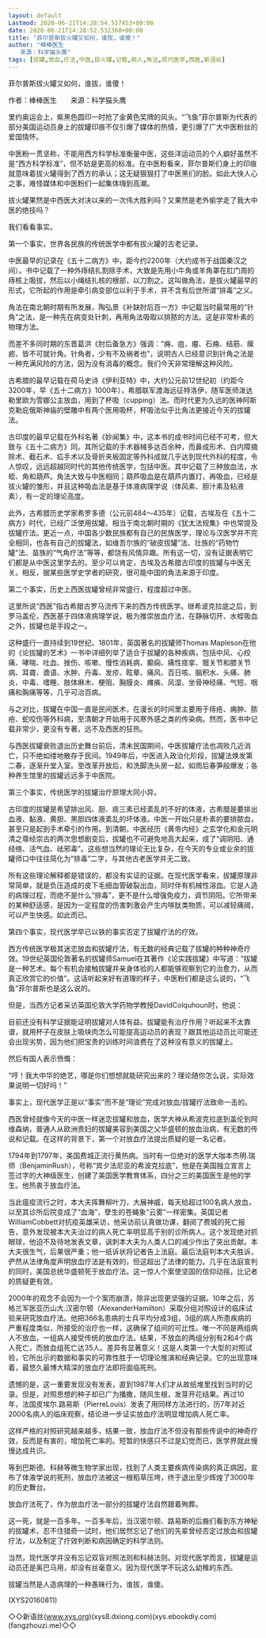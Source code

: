 ```yaml
---
layout: default
Lastmod: 2020-06-21T14:28:54.517453+00:00
date: 2020-06-21T14:28:52.532360+00:00
title: "菲尔普斯拔火罐又如何，谁拔，谁傻！"
author: "棒棒医生
　　来源：科学猫头鹰"
tags: [拔罐,放血,疗法,中医,拔火罐,记载,病人,角法,现代医学,西医,新语丝]
---
```


菲尔普斯拔火罐又如何，谁拔，谁傻！

作者：棒棒医生　　来源：科学猫头鹰

里约奥运会上，紫黑色圆印一时抢了金黄色奖牌的风头。“飞鱼”菲尔普斯为代表的部分美国运动员身上的拔罐印痕不仅引爆了媒体的热情，更引爆了广大中医粉丝的爱国情怀。

中医粉一贯坚称，不能用西方科学标准衡量中医，这些洋运动员的个人癖好虽然不是“西方科学标准”，但不妨是更高的标准。在中医粉看来，菲尔普斯们身上的印痕就意味着拔火罐得到了西方的承认；这无疑狠狠打了中医黑们的脸。如此大快人心之事，难怪媒体和中医粉们一起集体嗨到高潮。

拔火罐果然是中西医大对决以来的一次伟大胜利吗？又果然是老外偷学走了我大中医的绝技吗？

我们看看事实。

第一个事实，世界各民族的传统医学中都有拔火罐的古老记录。

中医最早的记录在《五十二病方》中，距今约2200年（大约成书于战国秦汉之间）。书中记载了一种外痔结扎割除手术，大致是先用小牛角或羊角罩在肛门周的痔核上吸拔，然后以小绳结扎核的根部，以刀割之。这叫做角法，是拔火罐最早的形式，它所起的作用是牵引病变部位以利于手术，并不含有后世所谓“排毒”之义。

角法在南北朝时期有所发展，陶弘景《补缺肘后百一方》中记载当时最常用的“针角”之法，是一种先在病变处针刺，再用角法吸取以排脓的方法。这是非常朴素的物理方法。

而差不多同时期的东晋葛洪《肘后备急方》强调：“痈、疽、瘤、石痈、结筋、瘰疬、皆不可就针角。针角者，少有不及祸者也”，说明古人已经意识到针角之法是一种充满风险的方法，因为没有消毒的概念。我们今天非常理解这种风险。

古希腊的最早记载在荷马史诗《伊利亚特》中，大约公元前12世纪初（约距今3200年，早《五十二病方》1000年），希腊联军渡海远征特洛伊，随军医师泼达勒里欧为雪娜公主放血，用到了杯吸（cupping）法。而时代更为久远的医神阿斯克勒庇俄斯神庙的壁雕中有两个医用吸杯，杯吸法似乎比角法更接近今天的拔罐法。

古印度的最早记载在外科名著《妙闻集》中，这本书的成书时间已经不可考，但大致与《五十二病方》同。其所记载的手术器械多达百余种，而鼻成形术、白内障摘除术、截石术、疝手术以及骨折夹板固定等外科成就几乎达到现代外科的程度，令人惊叹，远远超越同时代的其他传统医学，包括中医。其中记载了三种放血法，水蛭、角和葫芦。角法大致与中医相同；葫芦吸血是在葫芦内置灯，再吸血，已经是拔火罐的雏形，并且这种吸血法是基于体液病理学说（体风素、胆汁素及粘液素），有一定的理论高度。

此外，古希腊历史学家希罗多德（公元前484～435年）记载，古埃及在《五十二病方》时代，已经广泛使用拔罐。相当于南北朝时期的《犹太法规集》中也常提及拔罐疗法。更近一点，中国各少数民族都有自己的民族医学，理论与汉医学并不完全相同，也各有自己的拔罐法，如维吾尔族的“破皮拔罐”法、壮族的“药物竹罐”法、苗族的“气角疗法”等等，都饶有风情异趣。所有这一切，没有证据表明它们都是从中医这里学去的。至少可以肯定，古埃及古希腊古印度的拔罐与中医无关。相反，据某些医学史学者的研究，很可能中国的角法来源于印度。

第二个事实，历史上西医拔罐曾经非常盛行，程度超过中医。

这里所说“西医”指古希腊古罗马流传下来的西方传统医学。继希波克拉底之后，到罗马盖伦，西医基于四体液病理学说，极为推崇放血疗法，在静脉切开、水蛭吸血之外，拔罐也是手段之一。

这种盛行一直持续到19世纪。1801年，英国著名的拔罐师Thomas Mapleson在他的《论拔罐的艺术》一书中详细列举了适合于拔罐的各种疾病，包括中风、心绞痛、哮喘、吐血、挫伤、咳嗽、慢性消耗病、癫痫、痛性痉挛、髋关节和膝关节病、耳聋、谵语、水肿、丹毒、发疹、眩晕、痛风、百日咳、脑积水、头痛、肺炎、中毒、嗜睡、肢体麻木、梗阻、胸膜炎、瘫痪、风湿、坐骨神经痛、气短、咽痛和胸痛等等，几乎可治百病。

与之对比，拔罐在中国一直是民间医术，在漫长的时间里主要用于痔疮、痈肿、脓疮、蛇咬伤等外科病，至清朝才开始用于风寒外感之类的传染病。然而，医书中记载非常少，更没有专著，远不及西医的狂热。

与西医拔罐衰败退出历史舞台前后，清末民国期间，中医拔罐疗法也凋败几近消亡，只不绝如缕地散存于民间。1949年后，中医进入政治化阶段，拔罐法焕发第二春，逐渐升堂入室。至改革开放后，和洗脚洗头房一起，如雨后春笋般爆发；各种养生馆里的拔罐远远多于中医院。

第三个事实，传统医学的拔罐治疗原理大同小异。

古印度的拔罐是希望排出风、胆、痰三素已经紊乱的不好的体液，古希腊是要排出血液、黏液、黄胆、黑胆四体液紊乱的坏体液。中医一开始只是朴素的要排脓血，甚至只是起到手术牵引的作用。到清朝，中医经历《黄帝内经》之玄学化和金元明清之尊经崇古的两次思想剧变后，拔罐也不可避免地高大起来，成了“调阴阳、通经络、活气血、祛邪毒”。这些想当然的理论无比复杂，在今天的专业或业余的拔罐师口中往往简化为“排毒”二字，与其他古老医学并无二致。

所有这些理论解释都是错误的，都没有实证的证据。在现代医学看来，拔罐原理非常简单，就是负压造成的皮下毛细血管破裂出血，同时伴有机械性溶血。它是人造的病理过程，而绝不是什么“排毒”，更不是什么增强免疫力，调节阴阳。它所带来的某种舒适感，是因为一定程度的伤害刺激会产生内啡肽类物质，可以减轻痛阈，可以产生快感。如此而已。

第四个事实，现代医学早已以铁的事实否定了拔罐疗法的疗效。

西方传统医学极其迷恋放血和拔罐疗法，有无数的经典记载了拔罐的种种神奇疗效。19世纪英国伦敦著名的拔罐师Samuel在其著作《论实践拔罐》中写道：“拔罐是一种艺术。每个有机会接触拔罐并亲身体验的人都能够观察到它的治愈力，从而真正欣赏它的价值”。这话听起来好有道理的样子，中医粉们都是这么说的，“飞鱼”菲尔普斯也是这么说的。

但是，当西方记者采访英国伦敦大学药物学教授DavidColquhoun时，他说：

目前还没有科学证据能证明拔罐对人体有益。拔罐能有治疗作用？听起来不太靠谱，就用杯子在皮肤上吸块肉怎么可能提高运动员的表现？跟其他运动员比可能还会出现劣势，因为他们把宝贵的训练时间浪费在了这种没有意义的拔罐上。

然后有国人表示愤慨：

“哼！我大中华的绝艺，哪是你们想想就能研究出来的？理论随你怎么说，实际效果说明一切好吗！”

事实上，现代医学正是以“事实”而不是“理论”完成对放血/拔罐疗法致命一击的。

西医曾经就像今天的中医一样迷恋拔罐和放血，医学大神从希波克拉底到盖伦到阿维森纳，普通人从欧洲贵妇的拔罐美容到美国之父华盛顿的放血治病，有无数的传说和记载。在这样的背景下，第一个对放血疗法提出质疑的是一名记者。

1794年到1797年，美国费城正流行黄热病。当时有一位绝对的医学大咖本杰明.瑞师（BenjaminRush），号称“宾夕法尼亚的希波克拉底”，他是在美国独立宣言上签过字的大神级医生，创建了美国医学教育体系，四分之三的美国医生是他的学生。他热衷于放血疗法。

当此瘟疫流行之时，本大夫挥舞柳叶刀，大展神威，每天给超过100名病人放血，以至其诊所后院变成了“血海”，孽生的苍蝇象“云雾”一样密集。英国记者WilliamCobbett对抗疫英雄采访，他采访前认真做功课，翻阅了费城的死亡报告，意外发现被本大夫治过的病人死亡率明显高于别的诊所病人。这个发现绝对抓眼球，他迫不及待地发表文章，讽刺本大夫为人类人口的减少作出了突出贡献。本大夫很生气，后果很严重；他一纸诉状将记者告上法庭。最后法庭判本大夫胜诉，俨然从法律角度声明放血疗法是有效的，但这超出了法律的能力。几乎在法庭宣判的同时，美国总统华盛顿死于放血疗法。这一惊人个案使坚固的信仰动摇，比记者的质疑更有效。

2000年的观念不会因为一个个案而崩溃，除非出现更坚强的证据。10年之后，苏格兰军医亚历山大.汉密尔顿（AlexanderHamilton）采取分组对照设计的临床试验来研究放血疗法。他把366名患病的士兵平均分成3组，3组的病人所患疾病的严重程度类似，所接受的治疗也一样，这确保了组间的可比性。唯一不同是两组病人不放血，一组病人接受传统的放血疗法。结果，不放血的两组分别有2和4个病人死亡，而放血组死亡达35人。差异有显著意义！这是人类第一个大型的对照试验，它所出示的数据和事实的可靠性胜于一切理论推演和经典记录。它的出现意味着，最悠久最博大精深的放血疗法即将面临死刑。

遗憾的是，这一重要发现没有发表，直到1987年人们才从故纸堆里找到当时的记录。但是，对照思想的种子却已广为播撒，随风生根，发芽开花结果。再过10年，法国皮埃尔.路易斯（PierreLouis）发表了用同样方法进行的，历7年对近2000名病人的临床观察，结论进一步证实放血疗法明显增加病人死亡率。

这样严格的对照研究越来越多，结果一致，放血疗法不但没有那些传说中的神奇疗效，反而是有害的，增加死亡率的。短暂的快感只不过是幻觉而已，医学界就此慢慢达成共识。

等到巴斯德、科赫等微生物学家出现，找到了人类主要疾病传染病的真正病因，宣布了体液学说的死刑，放血疗法被这一根稻草压垮，终于退出至少辉煌了3000年的历史舞台。

放血疗法死了，作为放血疗法一部分的拔罐疗法自然跟着殉葬。

这一死，就是一百多年。一百多年后，当汉密尔顿、路易斯的后裔们看到东方神秘的拔罐术，忍不住猎奇一试时，他们居然忘记了他们的先辈曾经否定过放血和拔罐疗法，以及制定了疗效判断和病因确定的科学法则。

当然，现代医学并没有忘记双盲对照法则和科赫法则。对现代医学而言，拔罐是运动员还是奥巴马用，却没有丝毫意义。因为现代医学不玩这么幼稚的东西。

拔罐当然是人造病理的一种愚昧行为，谁拔，谁傻。

(XYS20160811)

◇◇新语丝(www.xys.org)(xys8.dxiong.com)(xys.ebookdiy.com)(fangzhouzi.me)◇◇

